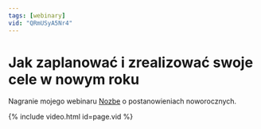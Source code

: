 ```yaml
---
tags: [webinary]
vid: "QRmUSyA5Nr4"
---
```


# Jak zaplanować i zrealizować swoje cele w nowym roku

Nagranie mojego webinaru [Nozbe][n] o postanowieniach noworocznych. 

{% include video.html id=page.vid %}

<!--More-->


[n]: https://michael.gratis/nozbe_pl